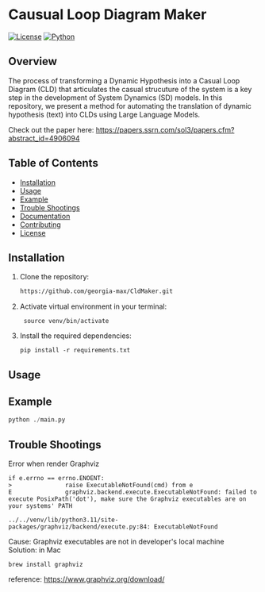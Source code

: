 # Causual Loop Diagram Maker 

[![License](https://img.shields.io/badge/license-MIT-blue.svg)](https://opensource.org/licenses/MIT)
[![Python](https://img.shields.io/badge/python-3.6%2B-blue.svg)](https://www.python.org/downloads/)

## Overview

The process of transforming a Dynamic Hypothesis into a Casual Loop Diagram (CLD) that articulates the casual strucuture of the system is a key step in the development of System Dynamics (SD) models. In this repository, we present a method for automating the translation of dynamic hypothesis (text) into CLDs using Large Language Models. 

Check out the paper here: https://papers.ssrn.com/sol3/papers.cfm?abstract_id=4906094 

## Table of Contents

- [Installation](#installation)
- [Usage](#usage)
- [Example](#example)
- [Trouble Shootings](#troubleshooting)
- [Documentation](#documentation)
- [Contributing](#contributing)
- [License](#license)


## Installation

1. Clone the repository:

    ```bash
    https://github.com/georgia-max/CldMaker.git
    ```
2. Activate virtual environment in your terminal:
   ```
    source venv/bin/activate
    ```
3. Install the required dependencies:

    ```
    pip install -r requirements.txt
    ```


## Usage


## Example

```python
python ./main.py
```


## Trouble Shootings
Error when render Graphviz
```
if e.errno == errno.ENOENT:
>               raise ExecutableNotFound(cmd) from e
E               graphviz.backend.execute.ExecutableNotFound: failed to execute PosixPath('dot'), make sure the Graphviz executables are on your systems' PATH

../../venv/lib/python3.11/site-packages/graphviz/backend/execute.py:84: ExecutableNotFound
```
Cause: Graphviz executables are not in developer's local machine \
Solution: 
in Mac
```commandline
brew install graphviz
```
reference: https://www.graphviz.org/download/
